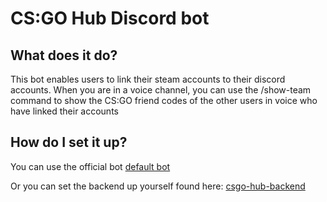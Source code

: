 # CS:GO Hub Discord bot

## What does it do?
This bot enables users to link their steam accounts to their discord accounts.
When you are in a voice channel, you can use the /show-team command to show the CS:GO friend codes of the other users in voice who have linked their accounts

## How do I set it up?
You can use the official bot [default bot](https://discord.com/api/oauth2/authorize?client_id=1012444172369805342&permissions=551954680848&scope=applications.commands%20bot)

Or you can set the backend up yourself found here: [csgo-hub-backend](https://github.com/jesperbakhandskemager/csgo-hub-backend)